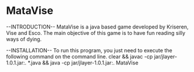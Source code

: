 # MataVise
--INTRODUCTION--
MataVise is a java based game developed by Kriseren, Vise and Esco. The main objective of this game is to have fun reading silly ways of dying.

--INSTALLATION--
To run this program, you just need to execute the following command on the command line.
clear && javac -cp jar/jlayer-1.0.1.jar:. *.java && java -cp jar/jlayer-1.0.1.jar:. MataVise

